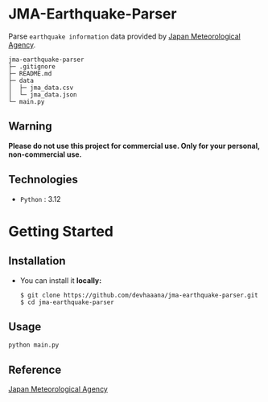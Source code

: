 # JMA-Earthquake-Parser

Parse `earthquake information` data provided by [Japan Meteorological Agency](https://www.jma.go.jp/jma/index.html).

```console
jma-earthquake-parser
├─ .gitignore
├─ README.md
├─ data
│  ├─ jma_data.csv
│  └─ jma_data.json
└─ main.py
```

## Warning

**Please do not use this project for commercial use. Only for your personal, non-commercial use.**

## Technologies

- `Python` : 3.12

# Getting Started

## Installation

- You can install it **locally:**
  ```console
  $ git clone https://github.com/devhaaana/jma-earthquake-parser.git
  $ cd jma-earthquake-parser
  ```

## Usage

```console
python main.py
```

## Reference

[Japan Meteorological Agency](https://www.jma.go.jp/jma/index.html)

